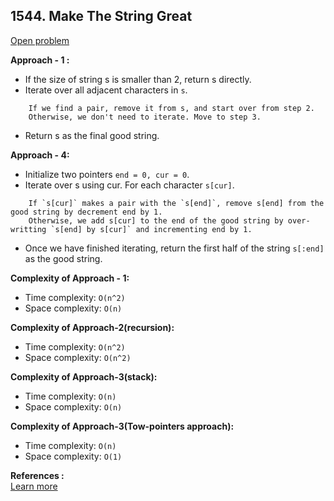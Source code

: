 ## 1544. Make The String Great

[Open problem](https://leetcode.com/problems/make-the-string-great/)

**Approach - 1 :**<br>

-   If the size of string s is smaller than 2, return s directly.
-   Iterate over all adjacent characters in `s`.

```
    If we find a pair, remove it from s, and start over from step 2.
    Otherwise, we don't need to iterate. Move to step 3.
```

-   Return s as the final good string.

**Approach - 4:**<br>

-   Initialize two pointers `end = 0, cur = 0`.
-   Iterate over s using cur. For each character `s[cur]`.

```
    If `s[cur]` makes a pair with the `s[end]`, remove s[end] from the good string by decrement end by 1.
    Otherwise, we add s[cur] to the end of the good string by over-writting `s[end] by s[cur]` and incrementing end by 1.
```

-   Once we have finished iterating, return the first half of the string `s[:end]` as the good string.

**Complexity of Approach - 1:**<br>

-   Time complexity: `O(n^2)`
-   Space complexity: `O(n)`

**Complexity of Approach-2(recursion):**<br>

-   Time complexity: `O(n^2)`
-   Space complexity: `O(n^2)`

**Complexity of Approach-3(stack):**<br>

-   Time complexity: `O(n)`
-   Space complexity: `O(n)`

**Complexity of Approach-3(Tow-pointers approach):**<br>

-   Time complexity: `O(n)`
-   Space complexity: `O(1)`

**References :**<br>
[Learn more](https://leetcode.com/problems/make-the-string-great/solution/)
